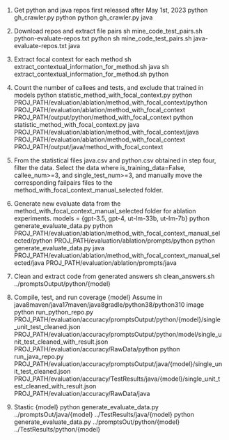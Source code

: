 1. Get python and java repos first released after May 1st, 2023
    python gh_crawler.py python
    python gh_crawler.py java
    
2. Download repos and extract file pairs
    sh mine_code_test_pairs.sh python-evaluate-repos.txt python
    sh mine_code_test_pairs.sh java-evaluate-repos.txt java

3. Extract focal context for each method
    sh extract_contextual_information_for_method.sh java
    sh extract_contextual_information_for_method.sh python

4. Count the number of callees and tests, and exclude that trained in models
    python statistic_method_with_focal_context.py python PROJ_PATH/evaluation/ablation/method_with_focal_context/python PROJ_PATH/evaluation/ablation/method_with_focal_context PROJ_PATH/output/python/method_with_focal_context
    python statistic_method_with_focal_context.py java PROJ_PATH/evaluation/ablation/method_with_focal_context/java PROJ_PATH/evaluation/ablation/method_with_focal_context PROJ_PATH/output/java/method_with_focal_context

5. From the statistical files java.csv and python.csv obtained in step four, filter the data. Select the data where is_training_data=False, callee_num>=3, and single_test_num>=3, and manually move the corresponding failpairs files to the method_with_focal_context_manual_selected folder.

6. Generate new evaluate data from the method_with_focal_context_manual_selected folder for ablation experiments.
    models = {gpt-3.5, gpt-4, ut-lm-33b, ut-lm-7b}
    python generate_evaluate_data.py python PROJ_PATH/evaluation/ablation/method_with_focal_context_manual_selected/python PROJ_PATH/evaluation/ablation/prompts/python
    python generate_evaluate_data.py java PROJ_PATH/evaluation/ablation/method_with_focal_context_manual_selected/java PROJ_PATH/evaluation/ablation/prompts/java

7. Clean and extract code from generated answers
    sh clean_answers.sh ../promptsOutput/python/{model}

8. Compile, test, and run coverage
    {model}
        Assume in java8maven/java17maven/java8gradle/python38/python310 image
        python run_python_repo.py PROJ_PATH/evaluation/accuracy/promptsOutput/python/{model}/single_unit_test_cleaned.json PROJ_PATH/evaluation/accuracy/promptsOutput/python/model/single_unit_test_cleaned_with_result.json PROJ_PATH/evaluation/accuracy/RawData/python
        python run_java_repo.py PROJ_PATH/evaluation/accuracy/promptsOutput/java/{model}/single_unit_test_cleaned.json PROJ_PATH/evaluation/accuracy/TestResults/java/{model}/single_unit_test_cleaned_with_result.json PROJ_PATH/evaluation/accuracy/RawData/java

8. Stastic
    {model}
        python generate_evaluate_data.py ../promptsOut/java/{model} ../TestResults/java/{model}
        python generate_evaluate_data.py ../promptsOut/python/{model} ../TestResults/python/{model}





